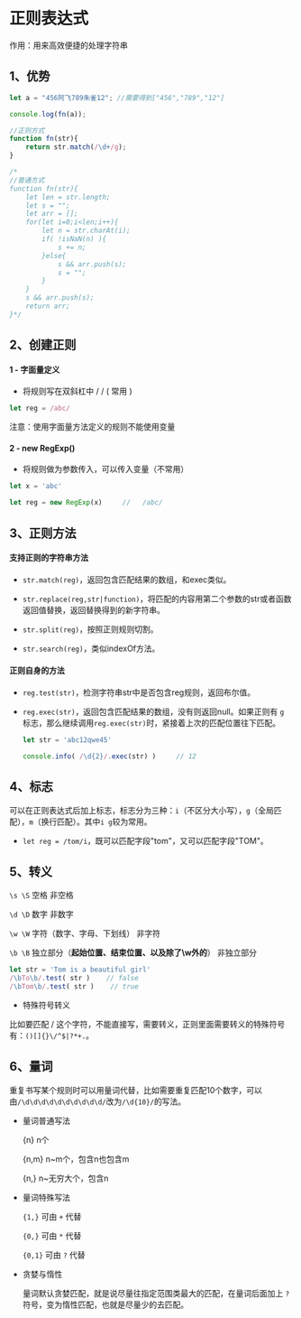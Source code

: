 # 正则表达式

作用：用来高效便捷的处理字符串

## 1、优势

```js
let a = "456阿飞789朱雀12"; //需要得到["456","789","12"]

console.log(fn(a));

//正则方式
function fn(str){
	return str.match(/\d+/g);
}

/*
//普通方式
function fn(str){
	let len = str.length;
	let s = "";
	let arr = [];
	for(let i=0;i<len;i++){
		let n = str.charAt(i);
		if( !isNaN(n) ){
			s += n;
		}else{
			s && arr.push(s);
			s = "";
		}
	}
	s && arr.push(s);
	return arr;
}*/
```

## 2、创建正则

#### 1 - 字面量定义

- 将规则写在双斜杠中 / /    ( 常用 )

```js
let reg = /abc/
```

 注意：使用字面量方法定义的规则不能使用变量

#### 2 - new RegExp()

- 将规则做为参数传入，可以传入变量（不常用）

```js
let x = 'abc'

let reg = new RegExp(x)     //   /abc/
```

## 3、正则方法

#### 支持正则的字符串方法


- `str.match(reg)`，返回包含匹配结果的数组，和exec类似。

- `str.replace(reg,str|function)`，将匹配的内容用第二个参数的str或者函数返回值替换，返回替换得到的新字符串。

- `str.split(reg)`，按照正则规则切割。

- `str.search(reg)`，类似indexOf方法。

#### 正则自身的方法

- `reg.test(str)`，检测字符串str中是否包含reg规则，返回布尔值。

- `reg.exec(str)`，返回包含匹配结果的数组，没有则返回null。如果正则有 `g` 标志，那么继续调用`reg.exec(str)`时，紧接着上次的匹配位置往下匹配。

  ```js
  let str = 'abc12qwe45'
  
  console.info( /\d{2}/.exec(str) )     // 12
  ```

  

## 4、标志

可以在正则表达式后加上标志，标志分为三种：`i`（不区分大小写），`g`（全局匹配），`m`（换行匹配）。其中`i g`较为常用。

- `let reg = /tom/i`，既可以匹配字段"tom"，又可以匹配字段"TOM"。

## 5、转义

`\s \S` 空格 非空格

`\d \D` 数字 非数字

`\w \W` 字符（数字、字母、下划线） 非字符

`\b \B` 独立部分（**起始位置、结束位置、以及除了\w外的**） 非独立部分

```js
let str = 'Tom is a beautiful girl'
/\bTo\b/.test( str )    // false
/\bTom\b/.test( str )    // true
```

- 特殊符号转义

比如要匹配 / 这个字符，不能直接写，需要转义，正则里面需要转义的特殊符号有：`()[]{}\/^$|?*+.`。

## 6、量词

 重复书写某个规则时可以用量词代替，比如需要重复匹配10个数字，可以由`/\d\d\d\d\d\d\d\d\d\d/`改为`/\d{10}/`的写法。 

- 量词普通写法

  {n} n个

  {n,m} n~m个，包含n也包含m

  {n,} n~无穷大个，包含n

- 量词特殊写法

  `{1,}` 可由 `+` 代替

  `{0,}` 可由 `*` 代替

  `{0,1}` 可由 `?` 代替

- 贪婪与惰性

  量词默认贪婪匹配，就是说尽量往指定范围类最大的匹配，在量词后面加上 `?` 符号，变为惰性匹配，也就是尽量少的去匹配。